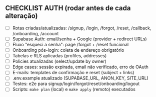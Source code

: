 ## CHECKLIST AUTH (rodar antes de cada alteração)
- [ ] Rotas criadas/atualizadas: /signup, /login, /forgot, /reset, /callback, /onboarding, /account
- [ ] Supabase Auth: email/senha + Google (provider + redirect URLs)
- [ ] Fluxo "esqueci a senha": page /forgot + /reset funcional
- [ ] Onboarding pós-login: coleta de endereço obrigatório
- [ ] Tabelas e RLS aplicadas (profiles, addresses)
- [ ] Policies atualizadas (select/update by owner)
- [ ] Edge cases: sessão expirada, email não verificado, erro de OAuth
- [ ] E-mails: templates de confirmação e reset (subject + links)
- [ ] .env.example atualizado (SUPABASE_URL, ANON_KEY, SITE_URL)
- [ ] Testes: e2e para signup/login/forgot/reset/onboarding/logout
- [ ] Scripts: `make plan` (local) e `make apply` (remoto) executados
